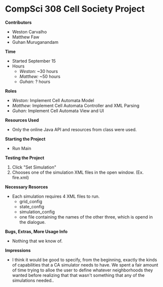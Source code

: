 # CompSci 308 Cell Society Project

**Contributors**
* Weston Carvalho
* Matthew Faw
* Guhan Muruganandam

**Time**
* Started September 15
* Hours
    * *Weston:* ~30 hours
    * *Matthew:* ~50 hours
    * *Guhan:* ? hours

**Roles**
* *Weston:* Implement Cell Automata Model
* *Matthew:* Implement Cell Automata Controller and XML Parsing
* *Guhan:* Implement Cell Automata View and UI

**Resources Used**
* Only the online Java API and resources from class were used.

**Starting the Project**
* Run Main

**Testing the Project**
1. Click "Set Simulation"
2. Chooses one of the simulation XML files in the open window. (Ex. fire.xml)

**Necessary Resorces**
* Each simulation requires 4 XML files to run.
    * grid_config
    * state_config
    * simulation_config
    * one file containing the names of the other three, which is opend in the dialogue.

**Bugs, Extras, More Usage Info**
* Nothing that we know of.

**Impressions**
* I think it would be good to specify, from the beginning, exactly the kinds of capabilities that a CA simulator needs to have. We spent a fair amount of time trying to alloe the user to define whatever neighborhoods they wanted before realizing that that wasn't something that any of the simulations needed.. 